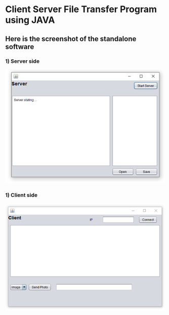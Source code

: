 # Client Server File Transfer Program using JAVA

## Here is the screenshot of the standalone software

### 1) Server side

![Image](https://github.com/zahiruddinzainal/ClientServerJAVA/blob/master/screenshots/server.PNG)

### 1) Client side

![Image](https://github.com/zahiruddinzainal/ClientServerJAVA/blob/master/screenshots/client.PNG)
